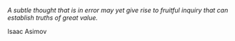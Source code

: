 <i>A subtle thought that is in error may yet give rise to fruitful inquiry that can establish truths of great value. </i>

Isaac Asimov